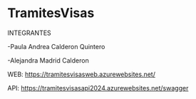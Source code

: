 # TramitesVisas
INTEGRANTES

-Paula Andrea Calderon Quintero 

-Alejandra Madrid Calderon 

WEB: https://tramitesvisasweb.azurewebsites.net/

API: https://tramitesvisasapi2024.azurewebsites.net/swagger

